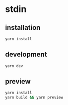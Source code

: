 # stdin

## installation

```sh
yarn install
```

## development

```sh
yarn dev
```

## preview

```sh
yarn install
yarn build && yarn preview
```
